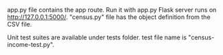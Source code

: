 app.py file contains the app route.
Run it with app.py
Flask server runs on http://127.0.0.1:5000/.
"census.py" file has the object definition from the CSV file.

Unit test suites are available under tests folder.
test file name is "census-income-test.py".